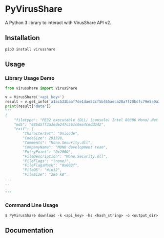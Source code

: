 # PyVirusShare
A Python 3 library to interact with VirusShare API v2. 

## Installation
```
pip3 install virusshare
```

## Usage
### Library Usage Demo
```python
from virusshare import VirusShare

v = VirusShare('<api_key>')
result = v.get_info('a1ac533baaf7de1dae53cf5b465aeca28a7f20bdfc79e5a0a39437dd728c231f')
print(result['data'])
"""
{
    "filetype": "PE32 executable (DLL) (console) Intel 80386 Mono/.Net assembly, for MS Windows",
    "md5": "985d5ff3a3ede247c561c0ea4cedd342",
    "exif": {
        "CharacterSet": "Unicode",
        "CodeSize": 291328,
        "Comments": "Mono.Security.dll",
        "CompanyName": "MONO development team",
        "EntryPoint": "0x2000",
        "FileDescription": "Mono.Security.dll",
        "FileFlags": "(none)",
        "FileFlagsMask": "0x003f",
        "FileOS": "Win32",
        "FileSize": "286 kB",
...
..
.
"""

```

### Command Line Usage
```
$ PyVirusShare download -k <api_key> -hs <hash_string> -o <output_dir>
```

## Documentation